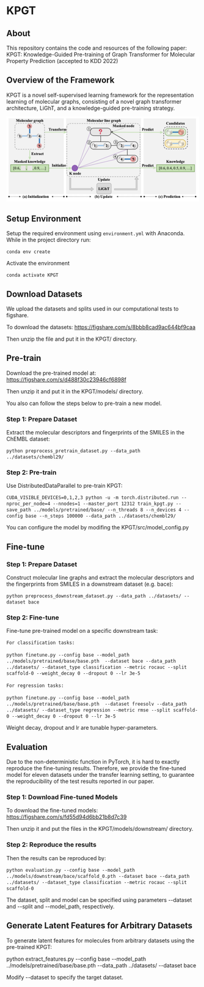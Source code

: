 # KPGT
## About
This repository contains the code and resources of the following paper:
KPGT: Knowledge-Guided Pre-training of Graph Transformer for Molecular Property Prediction (accepted to KDD 2022)
## Overview of the Framework
KPGT is a novel self-supervised learning framework for the representation learning of molecular graphs, consisting of a novel graph transformer architecture, LiGhT, and a knowledge-guided pre-training strategy.

<p align="center">
<img  src="fig/KPGT.png"> 
</p>

## **Setup Environment**

Setup the required environment using `environment.yml` with Anaconda. While in the project directory run:

    conda env create

Activate the environment

    conda activate KPGT

## **Download Datasets**

We upload the datasets and splits used in our computational tests to figshare.

To download the datasets:  https://figshare.com/s/8bbb8cad9ac644bf9caa

Then unzip the file and put it in the KPGT/ directory.

## **Pre-train**

Download the pre-trained model at: https://figshare.com/s/d488f30c23946cf6898f

Then unzip it and put it in the KPGT/models/ directory.

You also can follow the steps below to pre-train a new model.

### Step 1: Prepare Dataset

Extract the molecular descriptors and fingerprints of the SMILES in the ChEMBL dataset:

    python preprocess_pretrain_dataset.py --data_path ../datasets/chembl29/

### Step 2: Pre-train

Use DistributedDataParallel to pre-train KPGT:

    CUDA_VISIBLE_DEVICES=0,1,2,3 python -u -m torch.distributed.run --nproc_per_node=4 --nnodes=1 --master_port 12312 train_kpgt.py --save_path ../models/pretrained/base/ --n_threads 8 --n_devices 4 --config base --n_steps 100000 --data_path ../datasets/chembl29/
    
You can configure the model by modifing the KPGT/src/model_config.py
## **Fine-tune**

### Step 1: Prepare Dataset

Construct molecular line graphs and extract the molecular descriptors and the fingerprints from SMILES in a downstream dataset (e.g. bace):

    python preprocess_downstream_dataset.py --data_path ../datasets/ --dataset bace 

### Step 2: Fine-tune

Fine-tune pre-trained model on a specific downstream task:

    For classification tasks:

    python finetune.py --config base --model_path ../models/pretrained/base/base.pth  --dataset bace --data_path ../datasets/ --dataset_type classification --metric rocauc --split scaffold-0 --weight_decay 0 --dropout 0 --lr 3e-5

    For regression tasks:

    python finetune.py --config base --model_path ../models/pretrained/base/base.pth  --dataset freesolv --data_path ../datasets/ --dataset_type regression --metric rmse --split scaffold-0 --weight_decay 0 --dropout 0 --lr 3e-5

Weight decay, dropout and lr are tunable hyper-parameters.

## **Evaluation**

Due to the non-deterministic function in PyTorch, it is hard to exactly reproduce the fine-tuning results. Therefore, we provide the fine-tuned model for eleven datasets under the transfer learning setting, to guarantee the reproducibility of the test results reported in our paper.

### Step 1: Download Fine-tuned Models

To download the fine-tuned models: https://figshare.com/s/fd55d94d6bb21b8d7c39

Then unzip it and put the files in the KPGT/models/downstream/ directory.

### Step 2: Reproduce the results

Then the results can be reproduced by:

    python evaluation.py --config base --model_path ../models/downstream/bace/scaffold_0.pth --dataset bace --data_path ../datasets/ --dataset_type classification --metric rocauc --split scaffold-0

The dataset, split and model can be specified using parameters --dataset and --split and --model_path, respectively. 

## **Generate Latent Features for Arbitrary Datasets**

To generate latent features for molecules from arbitrary datasets using the pre-trained KPGT:

python extract_features.py --config base --model_path ../models/pretrained/base/base.pth --data_path ../datasets/ --dataset bace

Modify --dataset to specify the target dataset.




